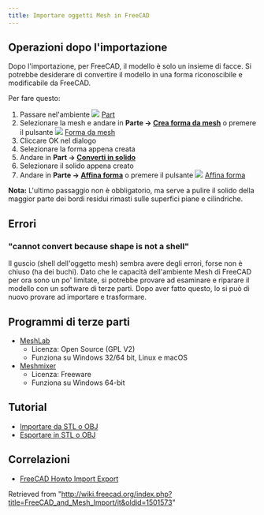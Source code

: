 ```yaml
---
title: Importare oggetti Mesh in FreeCAD
---
```

## Operazioni dopo l'importazione

Dopo l'importazione, per FreeCAD, il modello è solo un insieme di facce. Si potrebbe desiderare di convertire il modello in una forma riconoscibile e modificabile da FreeCAD.

Per fare questo:

1. Passare nel'ambiente ![](/images/Workbench_Part.svg) [Part](/Part_Workbench/it "Part Workbench/it")
2. Selezionare la mesh e andare in **Parte → [Crea forma da mesh](/Part_ShapeFromMesh/it "Part ShapeFromMesh/it")** o premere il pulsante ![](/images/Part_ShapeFromMesh.svg) [Forma da mesh](/Part_ShapeFromMesh/it "Part ShapeFromMesh/it")
3. Cliccare OK nel dialogo
4. Selezionare la forma appena creata
5. Andare in **Part → [Converti in solido](/Part_MakeSolid/it "Part MakeSolid/it")**
6. Selezionare il solido appena creato
7. Andare in **Parte → [Affina forma](/Part_RefineShape/it "Part RefineShape/it")** o premere il pulsante ![](/images/Part_RefineShape.svg) [Affina forma](/Part_RefineShape/it "Part RefineShape/it")

**Nota:** L'ultimo passaggio non è obbligatorio, ma serve a pulire il solido della maggior parte dei bordi residui rimasti sulle superfici piane e cilindriche.

## Errori

### "cannot convert because shape is not a shell"

Il guscio (shell dell'oggetto mesh) sembra avere degli errori, forse non è chiuso (ha dei buchi). Dato che le capacità dell'ambiente Mesh di FreeCAD per ora sono un po' limitate, si potrebbe provare ad esaminare e riparare il modello con un software di terze parti. Dopo aver fatto questo, lo si può di nuovo provare ad importare e trasformare.

## Programmi di terze parti

* [MeshLab](https://www.meshlab.net/)
  + Licenza: Open Source (GPL V2)
  + Funziona su Windows 32/64 bit, Linux e macOS
* [Meshmixer](https://meshmixer.com/)
  + Licenza: Freeware
  + Funziona su Windows 64-bit

## Tutorial

* [Importare da STL o OBJ](/Import_from_STL_or_OBJ/it "Import from STL or OBJ/it")
* [Esportare in STL o OBJ](/Export_to_STL_or_OBJ/it "Export to STL or OBJ/it")

## Correlazioni

* [FreeCAD Howto Import Export](/FreeCAD_Howto_Import_Export "FreeCAD Howto Import Export")

Retrieved from "<http://wiki.freecad.org/index.php?title=FreeCAD_and_Mesh_Import/it&oldid=1501573>"